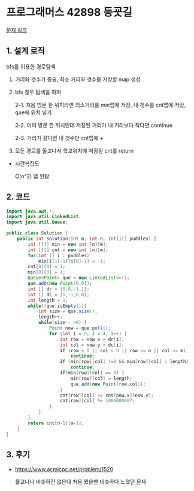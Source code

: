 # 프로그래머스 42898 등굣길

[문제 링크](https://programmers.co.kr/learn/courses/30/lessons/42898)



## 1. 설계 로직

bfs를 이용한 경로탐색

1. 거리와 갯수가 중요, 최소 거리와 갯수를 저장할 map 생성

2. bfs 경로 탐색을 하며

   2-1. 처음 방문 한 위치라면 최소거리를 min맵에 저장, 내 갯수를 cnt맵에 저장, que에 위치 넣기

   2-2. 이미 방문 한 위치인데 저장된 거리가 내 거리보다 작다면 continue

   2-3. 거리가 같다면 내 갯수만 cnt맵에 +

3. 모든 경로를 돌고나서 학교위치에 저장된 cnt를 return

 

- 시간복잡도

  O(n^2) 맵 완탐

## 2. 코드

```java
import java.awt.*;
import java.util.LinkedList;
import java.util.Queue;

public class Solution {
    public int solution(int m, int n, int[][] puddles) {
        int [][] min = new int [n][m];
        int [][] cnt = new int [n][m];
        for(int [] i : puddles)
            min[i[1]-1][i[0]-1] = -1;
        cnt[0][0] = 1;
        min[0][0] = 1;
        Queue<Point> que = new LinkedList<>();
        que.add(new Point(0,0));
        int [] dr = {0,0,-1,1};
        int [] dc = {1,-1,0,0};
        int length = 1;
        while(!que.isEmpty()){
            int size = que.size();
            length++;
            while(size-- >0) {
                Point now = que.poll();
                for (int i = 0; i < 4; i++) {
                    int row = now.x + dr[i];
                    int col = now.y + dc[i];
                    if (row < 0 || col < 0 || row >= n || col >= m)
                        continue;
                    if (min[row][col] !=0 && min[row][col] < length)
                        continue;
                    if(min[row][col] == 0) {
                        min[row][col] = length;
                        que.add(new Point(row,col));
                    }
                    cnt[row][col] += cnt[now.x][now.y];
                    cnt[row][col] %= 1000000007;
                }
            }
        }
        return cnt[n-1][m-1];
    }
}
```



## 3. 후기

- https://www.acmicpc.net/problem/1520

  풀고나니 비슷하진 않은데 처음 봤을땐 비슷하다 느꼈던 문제
